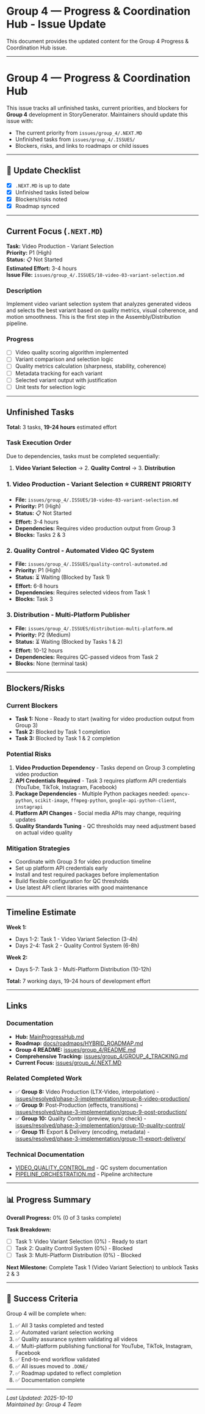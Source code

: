 # Group 4 — Progress & Coordination Hub - Issue Update

This document provides the updated content for the Group 4 Progress & Coordination Hub issue.

---

# Group 4 — Progress & Coordination Hub

This issue tracks all unfinished tasks, current priorities, and blockers for **Group 4** development in StoryGenerator. Maintainers should update this issue with:
- The current priority from `issues/group_4/.NEXT.MD`
- Unfinished tasks from `issues/group_4/.ISSUES/`
- Blockers, risks, and links to roadmaps or child issues

---

## 📅 Update Checklist
- [x] `.NEXT.MD` is up to date
- [x] Unfinished tasks listed below
- [x] Blockers/risks noted
- [x] Roadmap synced

---

## Current Focus (`.NEXT.MD`)

**Task:** Video Production - Variant Selection  
**Priority:** P1 (High)  
**Status:** 📋 Not Started  
**Estimated Effort:** 3-4 hours  
**Issue File:** `issues/group_4/.ISSUES/10-video-03-variant-selection.md`

### Description
Implement video variant selection system that analyzes generated videos and selects the best variant based on quality metrics, visual coherence, and motion smoothness. This is the first step in the Assembly/Distribution pipeline.

### Progress
- [ ] Video quality scoring algorithm implemented
- [ ] Variant comparison and selection logic
- [ ] Quality metrics calculation (sharpness, stability, coherence)
- [ ] Metadata tracking for each variant
- [ ] Selected variant output with justification
- [ ] Unit tests for selection logic

---

## Unfinished Tasks

**Total:** 3 tasks, **19-24 hours** estimated effort

### Task Execution Order
Due to dependencies, tasks must be completed sequentially:

1. **Video Variant Selection** → 2. **Quality Control** → 3. **Distribution**

### 1. Video Production - Variant Selection ⭐ CURRENT PRIORITY
- **File:** `issues/group_4/.ISSUES/10-video-03-variant-selection.md`
- **Priority:** P1 (High)
- **Status:** 📋 Not Started
- **Effort:** 3-4 hours
- **Dependencies:** Requires video production output from Group 3
- **Blocks:** Tasks 2 & 3

### 2. Quality Control - Automated Video QC System
- **File:** `issues/group_4/.ISSUES/quality-control-automated.md`
- **Priority:** P1 (High)
- **Status:** ⏳ Waiting (Blocked by Task 1)
- **Effort:** 6-8 hours
- **Dependencies:** Requires selected videos from Task 1
- **Blocks:** Task 3

### 3. Distribution - Multi-Platform Publisher
- **File:** `issues/group_4/.ISSUES/distribution-multi-platform.md`
- **Priority:** P2 (Medium)
- **Status:** ⏳ Waiting (Blocked by Tasks 1 & 2)
- **Effort:** 10-12 hours
- **Dependencies:** Requires QC-passed videos from Task 2
- **Blocks:** None (terminal task)

---

## Blockers/Risks

### Current Blockers
- **Task 1:** None - Ready to start (waiting for video production output from Group 3)
- **Task 2:** Blocked by Task 1 completion
- **Task 3:** Blocked by Task 1 & 2 completion

### Potential Risks
1. **Video Production Dependency** - Tasks depend on Group 3 completing video production
2. **API Credentials Required** - Task 3 requires platform API credentials (YouTube, TikTok, Instagram, Facebook)
3. **Package Dependencies** - Multiple Python packages needed: `opencv-python`, `scikit-image`, `ffmpeg-python`, `google-api-python-client`, `instagrapi`
4. **Platform API Changes** - Social media APIs may change, requiring updates
5. **Quality Standards Tuning** - QC thresholds may need adjustment based on actual video quality

### Mitigation Strategies
- Coordinate with Group 3 for video production timeline
- Set up platform API credentials early
- Install and test required packages before implementation
- Build flexible configuration for QC thresholds
- Use latest API client libraries with good maintenance

---

## Timeline Estimate

**Week 1:**
- Days 1-2: Task 1 - Video Variant Selection (3-4h)
- Days 2-4: Task 2 - Quality Control System (6-8h)

**Week 2:**
- Days 5-7: Task 3 - Multi-Platform Distribution (10-12h)

**Total:** 7 working days, 19-24 hours of development effort

---

## Links

### Documentation
- **Hub:** [MainProgressHub.md](MainProgressHub.md)
- **Roadmap:** [docs/roadmaps/HYBRID_ROADMAP.md](docs/roadmaps/HYBRID_ROADMAP.md)
- **Group 4 README:** [issues/group_4/README.md](issues/group_4/README.md)
- **Comprehensive Tracking:** [issues/group_4/GROUP_4_TRACKING.md](issues/group_4/GROUP_4_TRACKING.md)
- **Current Focus:** [issues/group_4/.NEXT.MD](issues/group_4/.NEXT.MD)

### Related Completed Work
- ✅ **Group 8:** Video Production (LTX-Video, interpolation) - [issues/resolved/phase-3-implementation/group-8-video-production/](issues/resolved/phase-3-implementation/group-8-video-production/)
- ✅ **Group 9:** Post-Production (effects, transitions) - [issues/resolved/phase-3-implementation/group-9-post-production/](issues/resolved/phase-3-implementation/group-9-post-production/)
- ✅ **Group 10:** Quality Control (preview, sync check) - [issues/resolved/phase-3-implementation/group-10-quality-control/](issues/resolved/phase-3-implementation/group-10-quality-control/)
- ✅ **Group 11:** Export & Delivery (encoding, metadata) - [issues/resolved/phase-3-implementation/group-11-export-delivery/](issues/resolved/phase-3-implementation/group-11-export-delivery/)

### Technical Documentation
- [VIDEO_QUALITY_CONTROL.md](docs/content/video/VIDEO_QUALITY_CONTROL.md) - QC system documentation
- [PIPELINE_ORCHESTRATION.md](docs/PrismQ/Pipeline/orchestration/PIPELINE_ORCHESTRATION.md) - Pipeline architecture

---

## 📊 Progress Summary

**Overall Progress:** 0% (0 of 3 tasks complete)

**Task Breakdown:**
- [ ] Task 1: Video Variant Selection (0%) - Ready to start
- [ ] Task 2: Quality Control System (0%) - Blocked
- [ ] Task 3: Multi-Platform Distribution (0%) - Blocked

**Next Milestone:** Complete Task 1 (Video Variant Selection) to unblock Tasks 2 & 3

---

## 🎯 Success Criteria

Group 4 will be complete when:

1. ✅ All 3 tasks completed and tested
2. ✅ Automated variant selection working
3. ✅ Quality assurance system validating all videos
4. ✅ Multi-platform publishing functional for YouTube, TikTok, Instagram, Facebook
5. ✅ End-to-end workflow validated
6. ✅ All issues moved to `.DONE/`
7. ✅ Roadmap updated to reflect completion
8. ✅ Documentation complete

---

*Last Updated: 2025-10-10*  
*Maintained by: Group 4 Team*
